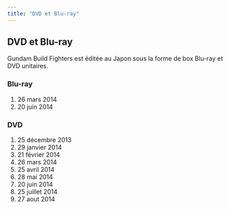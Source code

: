 ```yaml
---
title: "DVD et Blu-ray"
---
```


DVD et Blu-ray
--------------


Gundam Build Fighters est éditée au Japon sous la forme de box Blu-ray et DVD unitaires.


### Blu-ray








1. 26 mars 2014
2. 20 juin 2014


### DVD















1. 25 décembre 2013
2. 29 janvier 2014
3. 21 février 2014
4. 26 mars 2014
5. 25 avril 2014
6. 28 mai 2014
7. 20 juin 2014
8. 25 juillet 2014
9. 27 aout 2014
